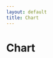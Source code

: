 ```yaml
---
layout: default
title: Chart
---
```

# Chart

<div style="width: 700px;"><canvas id="GHCR"></canvas></div>
<script src="https://cdn.jsdelivr.net/npm/chart.js"></script>
<script src="ghcr-chart.js"></script>
